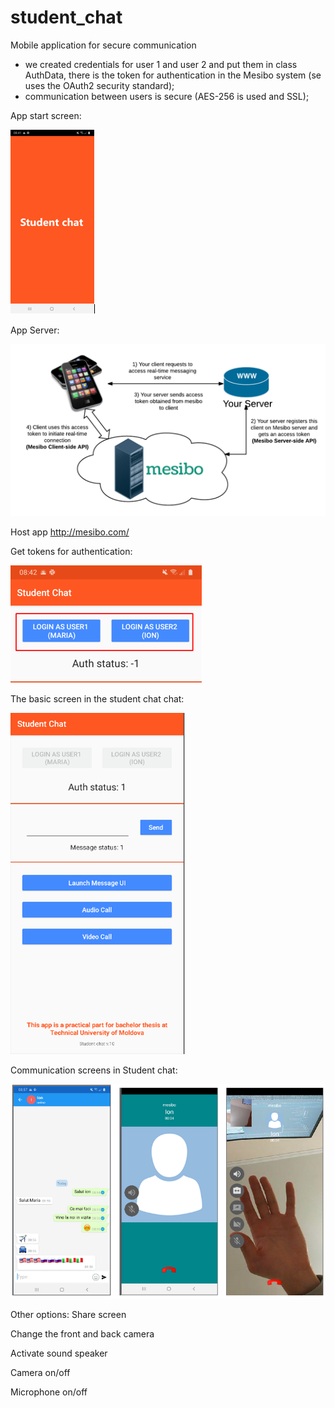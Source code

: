 # student_chat
Mobile application for secure communication

- we created credentials for user 1 and user 2 and put them in class
AuthData, there is the token for authentication in the Mesibo system (se
uses the OAuth2 security standard);
- communication between users is secure (AES-256 is used
and SSL);

App start screen:

![](appscreens/Capture.PNG)


App Server:

![](appscreens/Capture2.PNG)

Host app http://mesibo.com/


Get tokens for authentication:

![](appscreens/Capture3.PNG)


The basic screen in the student chat chat:

![](appscreens/Capture4.PNG)


Communication screens in Student chat:

![](appscreens/Capture5.PNG)


Other options:
  Share screen
  
  Change the front and back camera
  
  Activate sound speaker
  
  Camera on/off
  
  Microphone on/off
